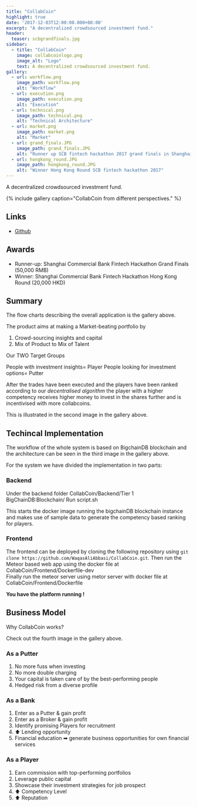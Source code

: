 ```yaml
---
title: "CollabCoin"
highlight: true
date: '2017-12-03T12:00:00.000+08:00'
excerpt: "A decentralized crowdsourced investment fund."
header:
  teaser: scbgrandfinals.jpg
sidebar:
  - title: "CollabCoin"
    image: collabcoinlogo.png
    image_alt: "Logo"
    text: A decentralized crowdsourced investment fund.
gallery:
  - url: workflow.png
    image_path: workflow.png
    alt: "Workflow"
  - url: execution.png
    image_path: execution.png
    alt: "Execution"
  - url: technical.png
    image_path: technical.png
    alt: "Technical Architecture"
  - url: market.png
    image_path: market.png
    alt: "Market"
  - url: grand_finals.JPG
    image_path: grand_finals.JPG
    alt: "Runner up SCB fintech hackathon 2017 grand finals in Shanghai"
  - url: hongkong_round.JPG
    image_path: hongkong_round.JPG
    alt: "Winner Hong Kong Round SCB fintech hackathon 2017"
---
```


A decentralized crowdsourced investment fund.

{% include gallery caption="CollabCoin from different perspectives." %}

## Links

* [Github](https://github.com/waqasaliabbasi/CollabCoin)

## Awards

* Runner-up: Shanghai Commercial Bank Fintech Hackathon Grand Finals (50,000 RMB)
* Winner: Shanghai Commercial Bank Fintech Hackathon Hong Kong Round (20,000 HKD)

## Summary

The flow charts describing the overall application is the gallery above.

The product aims at making a Market-beating portfolio by

1.  Crowd-sourcing insights and capital
2.  Mix of Product to Mix of Talent

Our TWO Target Groups

People with investment insights= Player
People looking for investment options= Putter

After the trades have been executed and the players have been ranked according to our <i> decentralised algorithm </i> the player with a higher competency receives higher money to invest in the shares further and is incentivised with more collabcoins.

This is illustrated in the second image in the gallery above.

## Techincal Implementation

The workflow of the whole system is based on BigchainDB blockchain and the architecture can be seen in the third image in the gallery above.

For the system we have divided the implementation in two parts:

### Backend

Under the backend folder CollabCoin/Backend/Tier 1 BigChainDB:Blockchain/
Run script.sh

This starts the docker image running the bigchainDB blockchain instance and makes use of sample data to generate the competency based ranking for players.

### Frontend

The frontend can be deployed by cloning the following repository using `git clone https://github.com/WaqasAliAbbasi/CollabCoin.git`.
Then run the Meteor based web app using the docker file at CollabCoin/Frontend/Dockerfile-dev </br>
Finally run the meteor server using metor server with docker file at CollabCoin/Frontend/Dockerfile

<b> You have the platform running ! </b>

## Business Model

Why CollabCoin works?

Check out the fourth image in the gallery above.

### As a Putter

1.  No more fuss when investing
2.  No more double charging
3.  Your capital is taken care of by the best-performing people
4.  Hedged risk from a diverse profile

### As a Bank

1.  Enter as a Putter & gain profit
2.  Enter as a Broker & gain profit
3.  Identify promising Players for recruitment
4.  ⬆ Lending opportunity
5.  Financial education ➡ generate business opportunities for own financial services

### As a Player

1.  Earn commission with top-performing portfolios
2.  Leverage public capital
3.  Showcase their investment strategies for job prospect
4.  ⬆ Competency Level
5.  ⬆ Reputation
